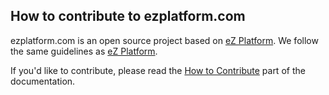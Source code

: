 ## How to contribute to ezplatform.com

ezplatform.com is an open source project based on [eZ Platform][ezplatform]. We follow the same guidelines as [eZ Platform][ezplatform].

If you'd like to contribute, please read the [How to Contribute][contribute] part of the documentation.

[ezplatform]: https://github.com/ezsystems/ezplatform
[contribute]: https://doc.ez.no/display/DEVELOPER/How+to+Contribute
